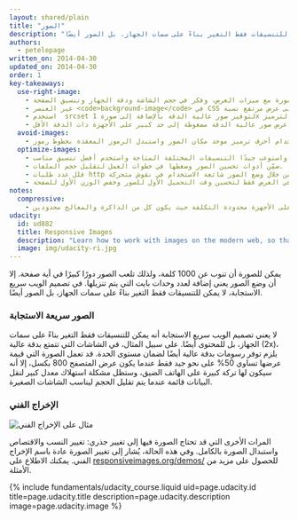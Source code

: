 ```yaml
---
layout: shared/plain
title: "الصور"
description: "يمكن للصورة أن تنوب عن 1000 كلمة، ولذلك تلعب الصور دورًا كبيرًا في أية صفحة. إلا أن وضع الصور يعني إضافة لعدد وحدات بايت التي يتم تنزيلها.  في تصميم الويب سريع الاستجابة، لا يمكن للتنسيقات فقط التغير بناءً على سمات الجهاز، بل الصور أيضًا."
authors:
  - petelepage
written_on: 2014-04-30
updated_on: 2014-04-30
order: 1
key-takeaways:
  use-right-image:
    - استخدم أفضل صورة مع ميزات العرض، وفكر في حجم الشاشة ودقة الجهاز وتنسيق الصفحة.
    - غير العنصر <code>background-image</code> في CSS للحصول على عرض مرتفع نسبة DPI باستخدام استعلامات الوسائط مع <code>min-resolution</code> و<code>-webkit-min-device-pixel-ratio</code>.
    - استخدم  srcset لتوفير صور عالية الدقة بالإضافة إلى صورة 1x في الترميز.
    - فكر جيدًا في تكاليف الأداء عند استخدام تقنيات لاستبدال صورة جافا سكريبت أو عند عرض صور عالية الدقة مضغوطة إلى حد كبير على الأجهزة ذات الدقة الأقل.
  avoid-images:
    - تجنب الصور قدر الإمكان، وجرب بدلاً من ذلك استغلال إمكانيات المتصفح من خلال استخدام أحرف ترميز موحد مكان الصور واستبدل الرموز المعقدة بخطوط رموز.
  optimize-images:
    - احذر الاختيار العشوائي لتنسيق الصورة، واستوعب جيدًا التنسيقات المختلفة المتاحة واستخدم أفضل تنسيق مناسب.
    - ضمِّن أدوات تحسين الصور وضغطها في خطوات العمل لتقليل حجم الملفات.
    - قلل عدد طلبات http من خلال وضع الصور شائعة الاستخدام في نقوش متحركة.
    - جرب تحميل الصور بعد تمريرها في العرض فقط لتحسين وقت التحميل الأول للصور وخفض الوزن الأول للصفحة.
notes:
  compressive:
    - توخ الحذر بشأن الأسلوب المضغوط نظرًا للتكاليف الزائدة التي يتسبب فيها بسبب الذاكرة وإلغاء الترميز.  يعد تغيير حجم الصور الكبيرة لتناسب الشاشات الصغيرة أمرًا مكلفًا وقد يتسبب في إزعاج خاصة على الأجهزة محدودة التكلفة حيث يكون كل من الذاكرة والمعالج محدودين.
udacity:
  id: ud882
  title: Responsive Images
  description: "Learn how to work with images on the modern web, so that your images look great and load quickly on any device and pick up a range of skills and techniques to smoothly integrate responsive images into your development workflow."
  image: img/udacity-ri.jpg
---
```


<p class="intro">
  يمكن للصورة أن تنوب عن 1000 كلمة، ولذلك تلعب الصور دورًا كبيرًا في أية صفحة. إلا أن وضع الصور يعني إضافة لعدد وحدات بايت التي يتم تنزيلها.  في تصميم الويب سريع الاستجابة، لا يمكن للتنسيقات فقط التغير بناءً على سمات الجهاز، بل الصور أيضًا.
</p>


### الصور سريعة الاستجابة

لا يعني تصميم الويب سريع الاستجابة أنه يمكن للتنسيقات فقط التغير بناءً على سمات الجهاز، بل للمحتوى أيضًا.  على سبيل المثال، في الشاشات التي تتمتع بدقة عالية (2x)، يلزم توفر رسومات بدقة عالية أيضًا لضمان مستوى الحدة.  قد تعمل الصورة التي قيمة عرضها تساوي 50% على نحو جيد فقط عندما يكون عرض المتصفح 800 بكسل، إلا أنه سيكون لها تركة كبيرة على الهاتف الضيق، وستظل مشكلة استهلاك معدل كبير لنقل البيانات قائمة عندما يتم تقليل الحجم ليناسب الشاشات الصغيرة.

### الإخراج الفني

<img class="center" src="img/art-direction.png" alt="مثال على الإخراج الفني"
srcset="img/art-direction.png 1x, img/art-direction-2x.png 2x">

المرات الأخرى التي قد تحتاج الصورة فيها إلى تغيير جذري: تغيير النسب والاقتصاص واستبدال الصورة بالكامل.  وفي هذه الحالة، يُشار إلى تغيير الصورة عادة باسم الإخراج الفني.  يمكنك الاطلاع على  [responsiveimages.org/demos/](http://responsiveimages.org/demos/) للحصول على مزيد من الأمثلة.

{% include fundamentals/udacity_course.liquid uid=page.udacity.id title=page.udacity.title description=page.udacity.description image=page.udacity.image %}



